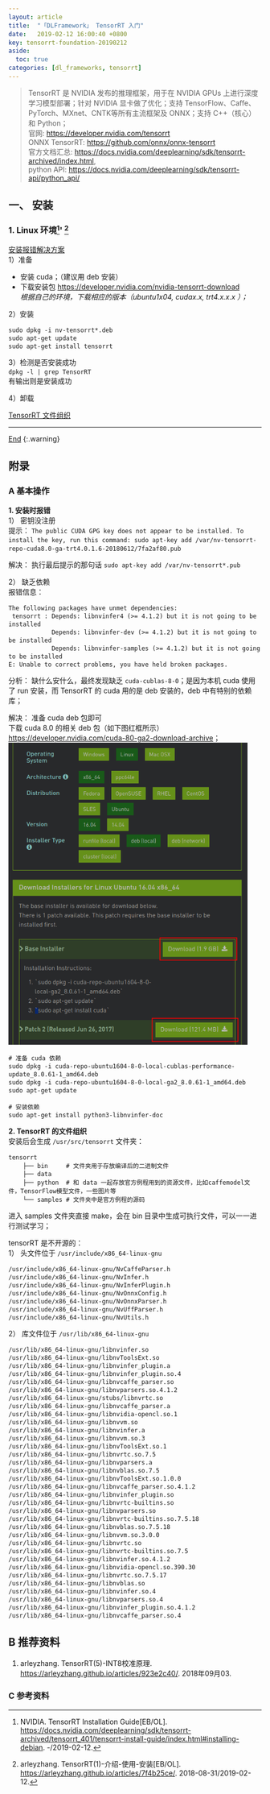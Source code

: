 ```yaml
---
layout: article
title:  "「DLFramework」 TensorRT 入门"
date:   2019-02-12 16:00:40 +0800
key: tensorrt-foundation-20190212
aside:
  toc: true
categories: [dl_frameworks, tensorrt]
---
```

<span id='head'></span>  
> TensorRT 是 NVIDIA 发布的推理框架，用于在 NVIDIA GPUs 上进行深度学习模型部署；针对 NVIDIA 显卡做了优化；支持 TensorFlow、Caffe、PyTorch、MXnet、CNTK等所有主流框架及 ONNX；支持 C++（核心） 和 Python；  
官网: <https://developer.nvidia.com/tensorrt>  
ONNX TensorRT: <https://github.com/onnx/onnx-tensorrt>  
官方文档汇总: <https://docs.nvidia.com/deeplearning/sdk/tensorrt-archived/index.html>,  
python API: <https://docs.nvidia.com/deeplearning/sdk/tensorrt-api/python_api/>  

<!--more-->   
## 一、 安装  
### 1. Linux 环境[^1]' [^2]  

[安装报错解决方案](#error_install)  
1）准备  
- 安装 cuda；（建议用 deb 安装）  
- 下载安装包 <https://developer.nvidia.com/nvidia-tensorrt-download>  
*根据自己的环境，下载相应的版本（ubuntu1x04, cudax.x, trt4.x.x.x ）；*   

2）安装  
```shell
sudo dpkg -i nv-tensorrt*.deb
sudo apt-get update
sudo apt-get install tensorrt
```

3）检测是否安装成功  
`dpkg -l | grep TensorRT`  
有输出则是安装成功  

4）卸载  

[TensorRT 文件组织](#install_dir)  




-------------------  
[End](#head)
{:.warning}  




## 附录
### A 基本操作
<span id="error_install">**1. 安装时报错**</span>  
1） 密钥没注册  
提示： `The public CUDA GPG key does not appear to be installed.
To install the key, run this command:
sudo apt-key add /var/nv-tensorrt-repo-cuda8.0-ga-trt4.0.1.6-20180612/7fa2af80.pub`  

解决： 执行最后提示的那句话 `sudo apt-key add /var/nv-tensorrt*.pub`  

2） 缺乏依赖  
报错信息：  
```
The following packages have unmet dependencies:
 tensorrt : Depends: libnvinfer4 (>= 4.1.2) but it is not going to be installed
            Depends: libnvinfer-dev (>= 4.1.2) but it is not going to be installed
            Depends: libnvinfer-samples (>= 4.1.2) but it is not going to be installed
E: Unable to correct problems, you have held broken packages.
```
分析： 缺什么安什么，最终发现缺乏 `cuda-cublas-8-0`；是因为本机 cuda 使用了 run 安装，而 TensorRT 的 cuda 用的是 deb 安装的，deb 中有特别的依赖库；

解决： 准备 cuda deb 包即可  
下载 cuda 8.0 的相关 deb 包（如下图红框所示） <https://developer.nvidia.com/cuda-80-ga2-download-archive>；  
<img src="/assets/images/AI/dl_framework/tensorrt/cuda-8-0-deb.png" height="600"/>    

```shell
# 准备 cuda 依赖
sudo dpkg -i cuda-repo-ubuntu1604-8-0-local-cublas-performance-update_8.0.61-1_amd64.deb
sudo dpkg -i cuda-repo-ubuntu1604-8-0-local-ga2_8.0.61-1_amd64.deb
sudo apt-get update

# 安装依赖
sudo apt-get install python3-libnvinfer-doc
```

<span id="install_dir">**2. TensorRT 的文件组织**</span>  
安装后会生成 `/usr/src/tensorrt` 文件夹：   
```
tensorrt
    ├── bin     # 文件夹用于存放编译后的二进制文件
    ├── data
    ├── python  # 和 data 一起存放官方例程用到的资源文件，比如caffemodel文件，TensorFlow模型文件，一些图片等
    └── samples # 文件夹中是官方例程的源码
```

进入 samples 文件夹直接 make，会在 bin 目录中生成可执行文件，可以一一进行测试学习；  

tensorRT 是不开源的：  
1） 头文件位于 `/usr/include/x86_64-linux-gnu`  
```
/usr/include/x86_64-linux-gnu/NvCaffeParser.h
/usr/include/x86_64-linux-gnu/NvInfer.h
/usr/include/x86_64-linux-gnu/NvInferPlugin.h
/usr/include/x86_64-linux-gnu/NvOnnxConfig.h
/usr/include/x86_64-linux-gnu/NvOnnxParser.h
/usr/include/x86_64-linux-gnu/NvUffParser.h
/usr/include/x86_64-linux-gnu/NvUtils.h
```

2） 库文件位于 `/usr/lib/x86_64-linux-gnu`   
```
/usr/lib/x86_64-linux-gnu/libnvinfer.so
/usr/lib/x86_64-linux-gnu/libnvToolsExt.so
/usr/lib/x86_64-linux-gnu/libnvinfer_plugin.a
/usr/lib/x86_64-linux-gnu/libnvinfer_plugin.so.4
/usr/lib/x86_64-linux-gnu/libnvcaffe_parser.so
/usr/lib/x86_64-linux-gnu/libnvparsers.so.4.1.2
/usr/lib/x86_64-linux-gnu/stubs/libnvrtc.so
/usr/lib/x86_64-linux-gnu/libnvcaffe_parser.a
/usr/lib/x86_64-linux-gnu/libnvidia-opencl.so.1
/usr/lib/x86_64-linux-gnu/libnvvm.so
/usr/lib/x86_64-linux-gnu/libnvinfer.a
/usr/lib/x86_64-linux-gnu/libnvvm.so.3
/usr/lib/x86_64-linux-gnu/libnvToolsExt.so.1
/usr/lib/x86_64-linux-gnu/libnvrtc.so.7.5
/usr/lib/x86_64-linux-gnu/libnvparsers.a
/usr/lib/x86_64-linux-gnu/libnvblas.so.7.5
/usr/lib/x86_64-linux-gnu/libnvToolsExt.so.1.0.0
/usr/lib/x86_64-linux-gnu/libnvcaffe_parser.so.4.1.2
/usr/lib/x86_64-linux-gnu/libnvinfer_plugin.so
/usr/lib/x86_64-linux-gnu/libnvrtc-builtins.so
/usr/lib/x86_64-linux-gnu/libnvparsers.so
/usr/lib/x86_64-linux-gnu/libnvrtc-builtins.so.7.5.18
/usr/lib/x86_64-linux-gnu/libnvblas.so.7.5.18
/usr/lib/x86_64-linux-gnu/libnvvm.so.3.0.0
/usr/lib/x86_64-linux-gnu/libnvrtc.so
/usr/lib/x86_64-linux-gnu/libnvrtc-builtins.so.7.5
/usr/lib/x86_64-linux-gnu/libnvinfer.so.4.1.2
/usr/lib/x86_64-linux-gnu/libnvidia-opencl.so.390.30
/usr/lib/x86_64-linux-gnu/libnvrtc.so.7.5.17
/usr/lib/x86_64-linux-gnu/libnvblas.so
/usr/lib/x86_64-linux-gnu/libnvinfer.so.4
/usr/lib/x86_64-linux-gnu/libnvparsers.so.4
/usr/lib/x86_64-linux-gnu/libnvinfer_plugin.so.4.1.2
/usr/lib/x86_64-linux-gnu/libnvcaffe_parser.so.4
```

## B 推荐资料
1. arleyzhang. TensorRT(5)-INT8校准原理. <https://arleyzhang.github.io/articles/923e2c40/>. 2018年09月03.   

### C 参考资料
[^1]:  NVIDIA. TensorRT Installation Guide[EB/OL]. <https://docs.nvidia.com/deeplearning/sdk/tensorrt-archived/tensorrt_401/tensorrt-install-guide/index.html#installing-debian>. -/2019-02-12.   
[^2]:  arleyzhang. TensorRT(1)-介绍-使用-安装[EB/OL]. <https://arleyzhang.github.io/articles/7f4b25ce/>. 2018-08-31/2019-02-12.   
